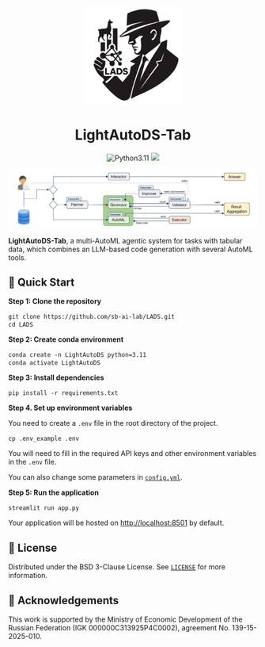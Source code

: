 
<div align="center">
  <img src="./image/logo.jpg" alt="Logo" width="200">
  <h1 align="center">LightAutoDS-Tab</h1>
</div>

<div align="center">

<img src="https://img.shields.io/badge/python-3.11-blue.svg" alt="Python3.11">
<a href="https://github.com/sb-ai-lab/LADS/blob/main/LICENSE"><img src="https://img.shields.io/badge/LICENSE-BSD--3--Clause-green"></a>

</div>

![architecture](./image/architecture.png)

**LightAutoDS-Tab**, a multi-AutoML agentic system for tasks with tabular data, which combines an LLM-based code generation with several AutoML tools.

## 🚀 Quick Start

**Step 1: Clone the repository**

```shell
git clone https://github.com/sb-ai-lab/LADS.git
cd LADS
```

**Step 2: Create conda environment**

```shell
conda create -n LightAutoDS python=3.11
conda activate LightAutoDS
```

**Step 3: Install dependencies**

```shell
pip install -r requirements.txt
```

**Step 4. Set up environment variables**

You need to create a `.env` file in the root directory of the project.

```shell
cp .env_example .env
```

You will need to fill in the required API keys and other environment variables in the `.env` file.

You can also change some parameters in [`config.yml`](./config.yml).

**Step 5: Run the application**

```shell
streamlit run app.py
```

Your application will be hosted on [http://localhost:8501](http://localhost:8501) by default.

## 📜 License

Distributed under the BSD 3-Clause License. See [`LICENSE`](./LICENSE) for more information.

## 🙏 Acknowledgements

This work is supported by the Ministry of Economic Development of the Russian Federation (IGK 000000C313925P4C0002), agreement No. 139-15-2025-010.